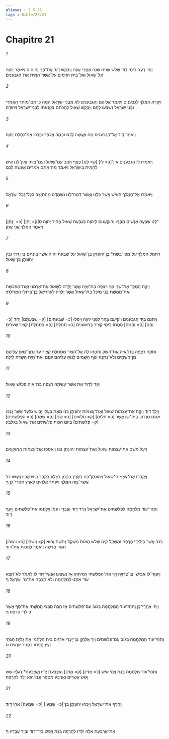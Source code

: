 ```yaml
---
aliases : 2 S 21
tags : Bible/2S/21
---
```


# Chapitre 21

###### 1
וַיְהִי רָעָב בִּימֵי דָוִד שָׁלֹשׁ שָׁנִים שָׁנָה אַחֲרֵי שָׁנָה וַיְבַקֵּשׁ דָּוִד אֶת־פְּנֵי יְהוָה ס וַיֹּאמֶר יְהוָה אֶל־שָׁאוּל וְאֶל־בֵּית הַדָּמִים עַל־אֲשֶׁר־הֵמִית אֶת־הַגִּבְעֹנִים׃
###### 2
וַיִּקְרָא הַמֶּלֶךְ לַגִּבְעֹנִים וַיֹּאמֶר אֲלֵיהֶם וְהַגִּבְעֹנִים לֹא מִבְּנֵי יִשְׂרָאֵל הֵמָּה כִּי אִם־מִיֶּתֶר הָאֱמֹרִי וּבְנֵי יִשְׂרָאֵל נִשְׁבְּעוּ לָהֶם וַיְבַקֵּשׁ שָׁאוּל לְהַכֹּתָם בְּקַנֹּאתֹו לִבְנֵי־יִשְׂרָאֵל וִיהוּדָה׃
###### 3
וַיֹּאמֶר דָּוִד אֶל־הַגִּבְעֹנִים מָה אֶעֱשֶׂה לָכֶם וּבַמָּה אֲכַפֵּר וּבָרְכוּ אֶת־נַחֲלַת יְהוָה׃
###### 4
וַיֹּאמְרוּ לֹו הַגִּבְעֹנִים אֵין־[כ= לִי] [ק= לָנוּ] כֶּסֶף וְזָהָב עִם־שָׁאוּל וְעִם־בֵּיתֹו וְאֵין־לָנוּ אִישׁ לְהָמִית בְּיִשְׂרָאֵל וַיֹּאמֶר מָה־אַתֶּם אֹמְרִים אֶעֱשֶׂה לָכֶם׃
###### 5
וַיֹּאמְרוּ אֶל־הַמֶּלֶךְ הָאִישׁ אֲשֶׁר כִּלָּנוּ וַאֲשֶׁר דִּמָּה־לָנוּ נִשְׁמַדְנוּ מֵהִתְיַצֵּב בְּכָל־גְּבֻל יִשְׂרָאֵל׃
###### 6
[כ= יְנָתָן] [ק= יֻתַּן]־לָנוּ שִׁבְעָה אֲנָשִׁים מִבָּנָיו וְהֹוקַעֲנוּם לַיהוָה בְּגִבְעַת שָׁאוּל בְּחִיר יְהוָה ס וַיֹּאמֶר הַמֶּלֶךְ אֲנִי אֶתֵּן׃
###### 7
וַיַּחְמֹל הַמֶּלֶךְ עַל־מְפִי־בֹשֶׁת* בֶּן־יְהֹונָתָן בֶּן־שָׁאוּל עַל־שְׁבֻעַת יְהוָה אֲשֶׁר בֵּינֹתָם בֵּין דָּוִד וּבֵין יְהֹונָתָן בֶּן־שָׁאוּל׃
###### 8
וַיִּקַּח הַמֶּלֶךְ אֶת־שְׁנֵי בְּנֵי רִצְפָּה בַת־אַיָּה אֲשֶׁר יָלְדָה לְשָׁאוּל אֶת־אַרְמֹנִי וְאֶת־מְפִבֹשֶׁת וְאֶת־חֲמֵשֶׁת בְּנֵי מִיכַל בַּת־שָׁאוּל אֲשֶׁר יָלְדָה לְעַדְרִיאֵל בֶּן־בַּרְזִלַּי הַמְּחֹלָתִי׃
###### 9
וַיִּתְּנֵם בְּיַד הַגִּבְעֹנִים וַיֹּקִיעֻם בָּהָר לִפְנֵי יְהוָה וַיִּפְּלוּ [כ= שִׁבַעְתָּיִם] [ק= שְׁבַעְתָּם] יָחַד [כ= וְהֵם] [ק= וְהֵמָּה] הֻמְתוּ בִּימֵי קָצִיר בָּרִאשֹׁנִים [כ= תְחִלַּת] [ק= בִּתְחִלַּת] קְצִיר שְׂעֹרִים׃
###### 10
וַתִּקַּח רִצְפָּה בַת־אַיָּה אֶת־הַשַּׂק וַתַּטֵּהוּ לָהּ אֶל־הַצּוּר מִתְּחִלַּת קָצִיר עַד נִתַּךְ־מַיִם עֲלֵיהֶם מִן־הַשָּׁמָיִם וְלֹא־נָתְנָה עֹוף הַשָּׁמַיִם לָנוּחַ עֲלֵיהֶם יֹוםָם וְאֶת־חַיַּת הַשָּׂדֶה לָיְלָה׃
###### 11
וַיֻּגַּד לְדָוִד אֵת אֲשֶׁר־עָשְׂתָה רִצְפָּה בַת־אַיָּה פִּלֶגֶשׁ שָׁאוּל׃
###### 12
וַיֵּלֶךְ דָּוִד וַיִּקַּח אֶת־עַצְמֹות שָׁאוּל וְאֶת־עַצְמֹות יְהֹונָתָן בְּנֹו מֵאֵת בַּעֲלֵי יָבֵישׁ גִּלְעָד אֲשֶׁר גָּנְבוּ אֹתָם מֵרְחֹב בֵּית־שַׁן אֲשֶׁר [כ= תְּלוּם] [ק= תְּלָאוּם] [כ= שָׁם] [ק= שָׁמָּה] [כ= הַפְּלִשְׁתִּים] [ק= פְּלִשְׁתִּים] בְּיֹום הַכֹּות פְּלִשְׁתִּים אֶת־שָׁאוּל בַּגִּלְבֹּעַ׃
###### 13
וַיַּעַל מִשָּׁם אֶת־עַצְמֹות שָׁאוּל וְאֶת־עַצְמֹות יְהֹונָתָן בְּנֹו וַיַּאַסְפוּ אֶת־עַצְמֹות הַמּוּקָעִים׃
###### 14
וַיִּקְבְּרוּ אֶת־עַצְמֹות־שָׁאוּל וִיהֹונָתָן־בְּנֹו בְּאֶרֶץ בִּנְיָמִן בְּצֵלָע בְּקֶבֶר קִישׁ אָבִיו וַיַּעֲשׂוּ כֹּל אֲשֶׁר־צִוָּה הַמֶּלֶךְ וַיֵּעָתֵר אֱלֹהִים לָאָרֶץ אַחֲרֵי־כֵן׃ ף
###### 15
וַתְּהִי־עֹוד מִלְחָמָה לַפְּלִשְׁתִּים אֶת־יִשְׂרָאֵל וַיֵּרֶד דָּוִד וַעֲבָדָיו עִמֹּו וַיִּלָּחֲמוּ אֶת־פְּלִשְׁתִּים וַיָּעַף דָּוִד׃
###### 16
[כ= וְיִשְׁבֹּו] [ק= וְיִשְׁבִּי] בְּנֹב אֲשֶׁר בִּילִידֵי הָרָפָה וּמִשְׁקַל קֵינֹו שְׁלֹשׁ מֵאֹות מִשְׁקַל נְחֹשֶׁת וְהוּא חָגוּר חֲדָשָׁה וַיֹּאמֶר לְהַכֹּות אֶת־דָּוִד׃
###### 17
וַיַּעֲזָר־לֹו אֲבִישַׁי בֶּן־צְרוּיָה וַיַּךְ אֶת־הַפְּלִשְׁתִּי וַיְמִיתֵהוּ אָז נִשְׁבְּעוּ אַנְשֵׁי־דָוִד לֹו לֵאמֹר לֹא־תֵצֵא עֹוד אִתָּנוּ לַמִּלְחָמָה וְלֹא תְכַבֶּה אֶת־נֵר יִשְׂרָאֵל׃ ף
###### 18
וַיְהִי אַחֲרֵי־כֵן וַתְּהִי־עֹוד הַמִּלְחָמָה בְּגֹוב עִם־פְּלִשְׁתִּים אָז הִכָּה סִבְּכַי הַחֻשָׁתִי אֶת־סַף אֲשֶׁר בִּילִדֵי הָרָפָה׃ ף
###### 19
וַתְּהִי־עֹוד הַמִּלְחָמָה בְּגֹוב עִם־פְּלִשְׁתִּים וַיַּךְ אֶלְחָןָן בֶּן־יַעְרֵי אֹרְגִים בֵּית הַלַּחְמִי אֵת גָּלְיָת הַגִּתִּי וְעֵץ חֲנִיתֹו כִּמְנֹור אֹרְגִים׃ ס
###### 20
וַתְּהִי־עֹוד מִלְחָמָה בְּגַת וַיְהִי אִישׁ [כ= מָדִין] [ק= מָדֹון] וְאֶצְבְּעֹת יָדָיו וְאֶצְבְּעֹת* רַגְלָיו שֵׁשׁ וָשֵׁשׁ עֶשְׂרִים וְאַרְבַּע מִסְפָּר וְגַם־הוּא יֻלַּד לְהָרָפָה׃
###### 21
וַיְחָרֵף אֶת־יִשְׂרָאֵל וַיַּכֵּהוּ יְהֹונָתָן בֶּן־[כ= שִׁמְעִי] [ק= שִׁמְעָה] אֲחִי דָוִד׃
###### 22
אֶת־אַרְבַּעַת אֵלֶּה יֻלְּדוּ לְהָרָפָה בְּגַת וַיִּפְּלוּ בְיַד־דָּוִד וּבְיַד עֲבָדָיו׃ ף
